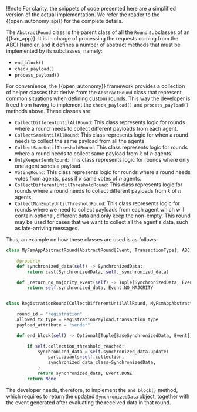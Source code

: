 !!!note
    For clarity, the snippets of code presented here are a simplified version of the actual
    implementation. We refer the reader to the {{open_autonomy_api}} for the complete details.

The `AbstractRound` class is the parent class of all the `Round` subclasses of an {{fsm_app}}. It is in charge of processing the requests coming from the ABCI Handler, and it defines a number of abstract methods that must be implemented by its subclasses, namely:
  - `end_block()`
  - `check_payload()`
  - `process_payload()`

For convenience, the {{open_autonomy}} framework provides a collection of helper classes that derive from the `AbstractRound` class that represent common situations when defining custom rounds. This way the developer is freed from having to implement the `check_payload()` and `process_payload()` methods above. These classes are:

  - `CollectDifferentUntilAllRound`: This class represents logic for rounds where a round needs to collect different payloads from each agent.
  - `CollectSameUntilAllRound`:     This class represents logic for when a round needs to collect the same payload from all the agents.
  - `CollectSameUntilThresholdRound`:     This class represents logic for rounds where a round needs to collect same payload from $k$ of $n$ agents.
  - `OnlyKeeperSendsRound`: This class represents logic for rounds where only one agent sends a payload.
  - `VotingRound`: This class represents logic for rounds where a round needs votes from agents, pass if $k$ same votes of $n$ agents.
  - `CollectDifferentUntilThresholdRound`: This class represents logic for rounds where a round needs to collect different payloads from $k$ of $n$ agents
  - `CollectNonEmptyUntilThresholdRound`:     This class represents logic for rounds where we need to collect payloads from each agent which will contain optional, different data and only keep the non-empty. This round may be used for cases that we want to collect all the agent's data, such as late-arriving messages.


Thus, an example on how these classes are used is as follows:


```python
class MyFsmAppAbstractRound(AbstractRound[Event, TransactionType], ABC):

    @property
    def synchronized_data(self) -> SynchronizedData:
        return cast(SynchronizedData, self._synchronized_data)

    def _return_no_majority_event(self) -> Tuple[SynchronizedData, Event]:
        return self.synchronized_data, Event.NO_MAJORITY


class RegistrationRound(CollectDifferentUntilAllRound, MyFsmAppAbstractRound):

    round_id = "registration"
    allowed_tx_type = RegistrationPayload.transaction_type
    payload_attribute = "sender"

    def end_block(self) -> Optional[Tuple[BaseSynchronizedData, Event]]:

        if self.collection_threshold_reached:
            synchronized_data = self.synchronized_data.update(
                participants=self.collection,
                synchronized_data_class=SynchronizedData,
            )
            return synchronized_data, Event.DONE
        return None
```

The developer needs, therefore, to implement the `end_block()` method, which requires to return the updated `SynchronizedData` object, together with the event generated after evaluating the received data in that round.
